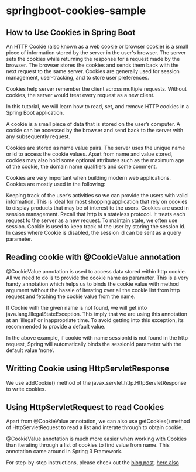 # springboot-cookies-sample
## How to Use Cookies in Spring Boot

An HTTP Cookie (also known as a web cookie or browser cookie) is a small piece of information stored by the server in the user's browser. The server sets the cookies while returning the response for a request made by the browser. The browser stores the cookies and sends them back with the next request to the same server. Cookies are generally used for session management, user-tracking, and to store user preferences.

Cookies help server remember the client across multiple requests. Without cookies, the server would treat every request as a new client.

In this tutorial, we will learn how to read, set, and remove HTTP cookies in a Spring Boot application.

A cookie is a small piece of data that is stored on the user’s computer. A cookie can be accessed by the browser and send back to the server with any subsequently request.

Cookies are stored as name value pairs. The server uses the unique name or id to access the cookie values. Apart from name and value stored, cookies may also hold some optional attributes such as the maximum age of the cookie, the domain name qualifiers and some comment.

Cookies are very important when building modern web applications. Cookies are mostly used in the following:

Keeping track of the user’s activities so we can provide the users with valid information. This is ideal for most shopping application that rely on cookies to display products that may be of interest to the users.
Cookies are used in session management. Recall that http is a stateless protocol. It treats each request to the server as a new request. To maintain state, we often use session. Cookie is used to keep track of the user by storing the session id. In cases where Cookie is disabled, the session id can be sent as a query parameter.

## Reading cookie with @CookieValue annotation
@CookieValue annotation is used to access data stored within http cookie. All we need to do is to provide the cookie name as parameter. This is a very handy annotation which helps us to binds the cookie value with method argument without the hassle of iterating over all the cookie list from http request and fetching the cookie value from the name.

If Cookie with the given name is not found, we will get into java.lang.IllegalStateException. This imply that we are using this annotation at an ‘illegal’ or inappropriate time. To avoid getting into this exception, its recommended to provide a default value. 

In the above example, if cookie with name sessionId is not found in the http request, Spring will automatically binds the sessionId parameter with the default value ‘none’.

## Writting Cookie using HttpServletResponse
We use addCookie() method  of the javax.servlet.http.HttpServletResponse to write cookies. 

## Using HttpServletRequest to read Cookies
Apart from @CookieValue annotation, we can also use getCookies() method of HttpServletRequest to read a list and interate through to obtain cookie.

@CookieValue annotation is much more easier when working with Cookies than iterating through a list of cookies to find value from name. This annotation came around in Spring 3 Framework.

For step-by-step instructions, please check out the [blog post](https://attacomsian.com/blog/cookies-spring-boot).
[here also](https://dzone.com/articles/how-to-use-cookies-in-spring-boot?edition=510297&utm_source=Daily%20Digest&utm_medium=email&utm_campaign=Daily%20Digest%202019-08-01)
